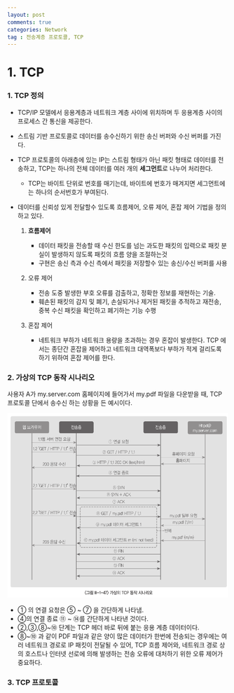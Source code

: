 ```yaml
---
layout: post
comments: true
categories: Network
tag : 전송계층 프로토콜, TCP
---
```




# 1. TCP

### 1. TCP 정의

- TCP/IP 모델에서 응용계층과 네트워크 계층 사이에 위치하며 두 응용계층 사이의 프로세스 간 통신을 제공한다. 

- 스트림 기반 프로토콜로 데이터를 송수신하기 위한 송신 버퍼와 수신 버퍼를 가진다.

- TCP 프로토콜의 아래층에 있는 IP는 스트림 형태가 아닌 패킷 형태로 데이터를 전송하고, TCP는 하나의 전체 데이터를 여러 개의 **세그먼트**로 나누어 처리한다.

  - TCP는 바이트 단위로 번호를 매기는데, 바이트에 번호가 매겨지면 세그먼트에는 하나의 순서번호가 부여된다.

- 데이터를 신뢰성 있게 전달할수 있도록 흐름제어, 오류 제어, 혼잡 제어 기법을 정의하고 있다. 

  1. **흐름제어**

     - 데이터 패킷을 전송할 때 수신 한도를 넘는 과도한 패킷의 입력으로 패킷 분실이 발생하지 않도록 패킷의 흐름 양을 조절하는것
     - 구현은 송신 측과 수신 측에서 패킷을 저장할수 있는 송신/수신 버퍼를 사용

  2. 오류 제어

     - 전송 도중 발생한 부호 오류를 검출하고, 정확한 정보를 재현하는 기술.
     - 훼손된 패킷의 감지 및 폐기, 손실되거나 제거된 패킷을 추적하고 재전송, 중복 수신 패킷을 확인하고 폐기하는 기능 수행

  3. 혼잡 제어

     - 네트워크 부하가 네트워크 용량을 초과하는 경우 혼잡이 발생한다. TCP 에서는 종단간 혼잡을 제어하고 네트워크 대역폭보다 부하가 적게 걸리도록 하기 위하여 혼잡 제어를 한다.

     [^네트워크 부하]: 단위 시간당 네트워크로 전송되는 패킷의 수
     [^네트워크 용량]: 단위 시간당 네트워크에서 처리할수 있는 패킷의 수



### 2. 가상의 TCP 동작 시나리오

사용자 A가 my.server.com 홈페이지에 들어가서 my.pdf 파일을 다운받을 때, TCP 프로토콜 단에서 송수신 하는 상황을 든 예시이다. 

![](./../../assets/network/tcp_scenario.PNG)

- ① 의 연결 요청은 ⑤ ~ ⑦ 을 간단하게 나타냄.
-  ④의 연결 종료 ⑪ ~ ⑭를 간단하게 나타낸 것이다.
- ②,③,⑧~⑩ 단계는 TCP 헤더 바로 뒤에 붙는 응용 계층 데이터이다.
-  ⑧~⑩ 과 같이 PDF 파일과 같은 양이 많은 데이터가 한번에 전송되는 경우에는 여러 네트워크 경로로 IP 패킷이 전달될 수 있어, TCP 흐름 제어와, 네트워크 경로 상의 호스트나 인터넷 선로에 의해 발생하는 전송 오류에 대처하기 위한 오류 제어가 중요하다.



### 3. TCP 프로토콜

